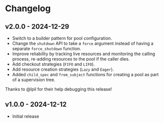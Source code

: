 # Changelog

## v2.0.0 - 2024-12-29

- Switch to a builder pattern for pool configuration.
- Change the `shutdown` API to take a `force` argument instead of having a separate
  `force_shutdown` function.
- Improve reliability by tracking live resources and monitoring the calling process,
  re-adding resources to the pool if the caller dies.
- Add checkout strategies (`FIFO` and `LIFO`).
- Add resource creation strategies (`Lazy` and `Eager`).
- Added `child_spec` and `from_subject` functions for creating a pool as part of a
  supervision tree.

Thanks to @lpil for their help debugging this release!

## v1.0.0 - 2024-12-12

- Initial release
